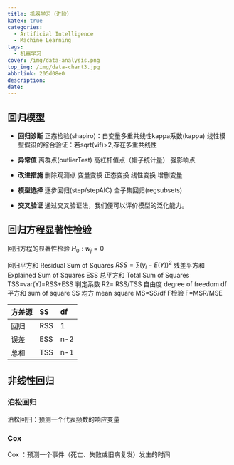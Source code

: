 ```yaml
---
title: 机器学习（进阶）
katex: true
categories:
  - Artificial Intelligence
  - Machine Learning
tags:
  - 机器学习
cover: /img/data-analysis.png
top_img: /img/data-chart3.jpg
abbrlink: 205d08e0
description:
date:
---
```


## 回归模型

- **回归诊断**
  正态检验(shapiro)：自变量多重共线性kappa系数(kappa)
  线性模型假设的综合验证：若sqrt(vif)>2,存在多重共线性

- **异常值**
  离群点(outlierTest)
  高杠杆值点（帽子统计量）
  强影响点
- **改进措施**
  删除观测点
  变量变换
  正态变换
  线性变换
  增删变量
- **模型选择**
  逐步回归(step/stepAIC)
  全子集回归(regsubsets)
- **交叉验证**
  通过交叉验证法，我们便可以评价模型的泛化能力。

## 回归方程显著性检验

回归方程的显著性检验  $H_0: w_j=0$ 

回归平方和 Residual Sum of Squares  $RSS=∑(y_i-E(Y))^2$ 
残差平方和 Explained Sum of Squares ESS
总平方和  Total Sum of Squares  TSS=var(Y)=RSS+ESS
判定系数   R2= RSS/TSS 
自由度   degree of freedom  df 
平方和   sum of square   SS 
均方 mean  square MS=SS/df 
F检验    F=MSR/MSE


| 方差源 | SS   | df   |
| :----- | :--- | :--- |
| 回归   | RSS  | 1    |
| 误差   | ESS  | n-2  |
| 总和   | TSS  | n-1  |

## 非线性回归

### 泊松回归

泊松回归：预测一个代表频数的响应变量

### Cox

Cox ：预测一个事件（死亡、失败或旧病复发）发生的时间